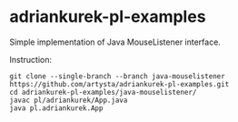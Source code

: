# adriankurek-pl-examples

Simple implementation of Java MouseListener interface.

Instruction:

```
git clone --single-branch --branch java-mouselistener https://github.com/artysta/adriankurek-pl-examples.git
cd adriankurek-pl-examples/java-mouselistener/
javac pl/adriankurek/App.java
java pl.adriankurek.App
```
